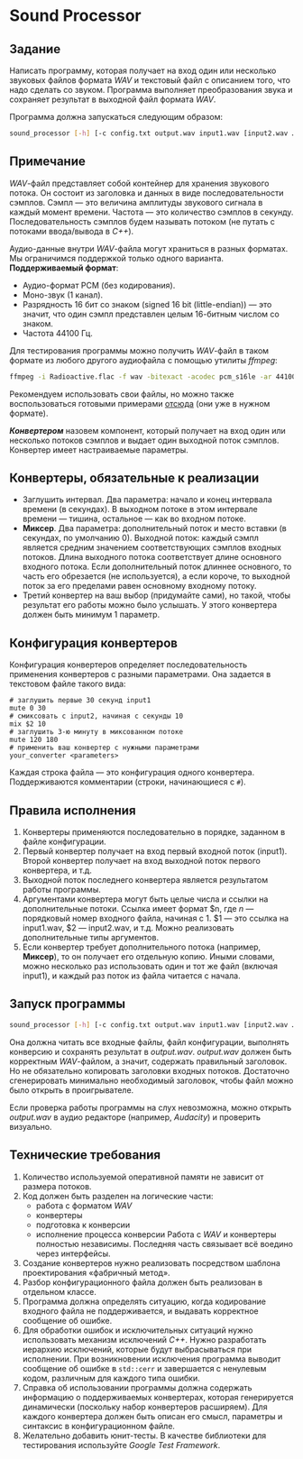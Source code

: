 # Sound Processor

## Задание

Написать программу, которая получает на вход один или несколько звуковых файлов формата *WAV* и текстовый файл с описанием того, что надо сделать со звуком. Программа выполняет преобразования звука и сохраняет результат в выходной файл формата *WAV*.

Программа должна запускаться следующим образом:

```Bash
sound_processor [-h] [-c config.txt output.wav input1.wav [input2.wav …]]
```

## Примечание

*WAV*-файл представляет собой контейнер для хранения звукового потока. Он состоит из заголовка и данных в виде последовательности сэмплов. Сэмпл — это величина амплитуды звукового сигнала в каждый момент времени. Частота — это количество сэмплов в секунду. Последовательность сэмплов будем называть потоком (не путать с потоками ввода/вывода в *C++*).

Аудио-данные внутри *WAV*-файла могут храниться в разных форматах. Мы ограничимся поддержкой только одного варианта. **Поддерживаемый формат**:

- Аудио-формат PCM (без кодирования).
- Моно-звук (1 канал).
- Разрядность 16 бит со знаком (signed 16 bit (little-endian)) — это значит, что один сэмпл представлен целым 16-битным числом со знаком.
- Частота 44100 Гц.

Для тестирования программы можно получить *WAV*-файл в таком формате из любого другого аудиофайла с помощью утилиты *ffmpeg*:

```Bash
ffmpeg -i Radioactive.flac -f wav -bitexact -acodec pcm_s16le -ar 44100 -ac 1 "Radioactive_mono_16bit.wav"
```

Рекомендуем использовать свои файлы, но можно также воспользоваться готовыми примерами [отсюда](example_music.zip) (они уже в нужном формате).

***Конвертером*** назовем компонент, который получает на вход один или несколько потоков сэмплов и выдает один выходной поток сэмплов. Конвертер имеет настраиваемые параметры.

## Конвертеры, обязательные к реализации

- Заглушить интервал. Два параметра: начало и конец интервала времени (в секундах). В выходном потоке в этом интервале времени — тишина, остальное — как во входном потоке.
- **Миксер**. Два параметра: дополнительный поток и место вставки (в секундах, по умолчанию 0). Выходной поток: каждый сэмпл является средним значением соответствующих сэмплов входных потоков. Длина выходного потока соответствует длине основного входного потока. Eсли дополнительный поток длиннее основного, то часть его обрезается (не используется), а если короче, то выходной поток за его пределами равен основному входному потоку.
- Третий конвертер на ваш выбор (придумайте сами), но такой, чтобы результат его работы можно было услышать. У этого конвертера должен быть минимум 1 параметр.

## Конфигурация конвертеров

Конфигурация конвертеров определяет последовательность применения конвертеров с разными параметрами. Она задается в текстовом файле такого вида:

	# заглушить первые 30 секунд input1
	mute 0 30
	# смиксовать с input2, начиная с секунды 10
	mix $2 10
	# заглушить 3-ю минуту в миксованном потоке
	mute 120 180
	# применить ваш конвертер с нужными параметрами
	your_converter <parameters>

Каждая строка файла — это конфигурация одного конвертера. Поддерживаются комментарии (строки, начинающиеся с `#`).

## Правила исполнения

1. Конвертеры применяются последовательно в порядке, заданном в файле конфигурации.
2. Первый конвертер получает на вход первый входной поток (input1). Второй конвертер получает на вход выходной поток первого конвертера, и т.д.
3. Выходной поток последнего конвертера является результатом работы программы.
4. Аргументами конвертера могут быть целые числа и ссылки на дополнительные потоки. Ссылка имеет формат $n, где *n* — порядковый номер входного файла, начиная с 1. $1 — это ссылка на input1.wav, $2 — input2.wav, и т.д. Можно реализовать дополнительные типы аргументов.
5. Если конвертер требует дополнительного потока (например, **Миксер**), то он получает его отдельную копию. Иными словами, можно несколько раз использовать один и тот же файл (включая input1), и каждый раз поток из файла читается с начала.

## Запуск программы

```Bash
sound_processor [-h] [-c config.txt output.wav input1.wav [input2.wav …]]
```

Она должна читать все входные файлы, файл конфигурации, выполнять конверсию и сохранять результат в *output.wav*. *output.wav* должен быть корректным *WAV*-файлом, а значит, содержать правильный заголовок. Но не обязательно копировать заголовки входных потоков. Достаточно сгенерировать минимально необходимый заголовок, чтобы файл можно было открыть в проигрывателе.

Если проверка работы программы на слух невозможна, можно открыть *output.wav* в аудио редакторе (например, *Audacity*) и проверить визуально.

## Технические требования

1. Количество используемой оперативной памяти не зависит от размера потоков. 
2. Код должен быть разделен на логические части: 
	- работа с форматом *WAV*
	- конвертеры
	- подготовка к конверсии
	- исполнение процесса конверсии
	Работа с *WAV* и конвертеры полностью независимы. Последняя часть связывает всё воедино через интерфейсы.
3. Создание конвертеров нужно реализовать посредством шаблона проектирования «фабричный метод». 
4. Разбор конфигурационного файла должен быть реализован в отдельном классе.
5. Программа должна определять ситуацию, когда кодирование входного файла не поддерживается, и выдавать корректное сообщение об ошибке. 
6. Для обработки ошибок и исключительных ситуаций нужно использовать механизм исключений *C++*. Нужно разработать иерархию исключений, которые будут выбрасываться при исполнении. При возникновении исключения программа выводит сообщение об ошибке в `std::cerr` и завершается с ненулевым кодом, различным для каждого типа ошибки.
7. Справка об использовании программы должна содержать информацию о поддерживаемых конвертерах, которая генерируется динамически (поскольку набор конвертеров расширяем). Для каждого конвертера должен быть описан его смысл, параметры и синтаксис в конфигурационном файле.
8. Желательно добавить юнит-тесты. В качестве библиотеки для тестирования используйте *Google Test Framework*.
